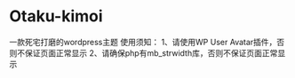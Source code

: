 # Otaku-kimoi
一款死宅打磨的wordpress主题
使用须知：
1、请使用WP User Avatar插件，否则不保证页面正常显示
2、请确保php有mb_strwidth库，否则不保证页面正常显示
